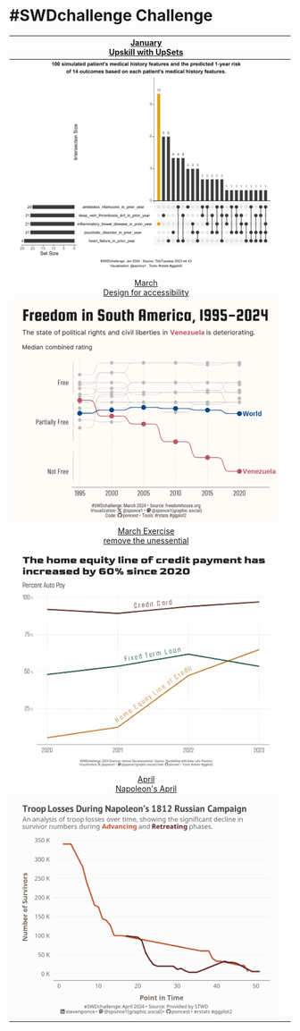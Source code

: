 # \#**SWDchallenge** Challenge

<!-- table header, followed by pictures link -->

|       [January](https://github.com/poncest/SWDchallenge/tree/main/2024/01_Jan)[<br>](https://github.com/poncest/tidytuesday/tree/main/2023/Week_02)[Upskill with UpSets](https://github.com/poncest/SWDchallenge/tree/main/2024/01_Jan)       |     |
|:-----------------------------------------------------------:|:---------:|
|                                                                                                       ![](01_Jan/img/01_Jan.png "Jan")                                                                                                        |     |
|                                                                      [March<br>Design for accessibility](https://github.com/poncest/SWDchallenge/tree/main/2024/03_Mar)                                                                       |     |
|                                                                                                       ![](03_Mar/img/03_Mar.png "Mar")                                                                                                        |     |
| [March Exercise](https://github.com/poncest/SWDchallenge/tree/main/2024/Ex_3.10)[<br>](https://github.com/poncest/SWDchallenge/tree/main/2024/03_Mar)[remove the unessential](https://github.com/poncest/SWDchallenge/tree/main/2024/Ex_3.10) |     |
|                                                                                                      ![](Ex_3.10/img/Ex_3.10.png "Mar")                                                                                                       |     |
|         [April](https://github.com/poncest/SWDchallenge/tree/main/2024/04_Apr)[<br>](https://github.com/poncest/SWDchallenge/tree/main/2024/03_Mar)[Napoleon's April](https://github.com/poncest/SWDchallenge/tree/main/2024/04_Apr)          |     |
|                                                                                                       ![](04_Apr/img/04_Apr.png "Apr")                                                                                                        |     |
